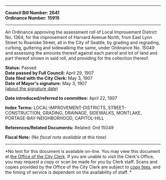* * * * *  
  
**Council Bill Number: [](#h0)[](#h2)2641**   
**Ordinance Number: 15915**  
  
* * * * *  
  
An Ordinance approving the assessment roll of Local Improvement District No. 1364, for the improvement of Harvard Avenue North, from East Lynn Street to Roanoke Street, all in the City of Seattle, by grading and regrading, curbing, guttering and sidewalking the same, under Ordinance No. 15049 and assessing the amounts thereof against each parcel and lot of land and part thereof shown in said roll, and providing for the collection thereof.  
  
**Status:** Passed   
**Date passed by Full Council:** April 29, 1907   
**Date filed with the City Clerk:** May 3, 1907   
**Date of Mayor's signature:** May 3, 1907   
[(about the signature date)](/~public/approvaldate.htm)   
  
  
**Date introduced/referred to committee:** April 22, 1907   
  
**Index Terms:** LOCAL-IMPROVEMENT-DISTRICTS, STREET-CONSTRUCTION, GRADING, DRAINAGE, SIDEWALKS, MONTLAKE, PORTAGE-BAY-NEIGHBORHOOD, CAPITOL-HILL  
  
**References/Related Documents:** Related: Ord 15049  
  
**Fiscal Note:** *(No fiscal note available at this time)*  
  
* * * * *  
  
*No text for this document is available on-line. You may view this document at [the Office of the City Clerk](http://www.seattle.gov/leg/clerk/contactUs.htm). If you are unable to visit the Clerk's Office, you may request a copy or scan be made for you by Clerk staff. Scans and copies provided by the Office of the City Clerk are subject to [copy fees](http://clerk.seattle.gov/~public/clerkfees.htm), and the timing of service is dependent on the availability of staff. *  
  
  
